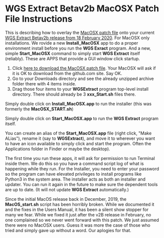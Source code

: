 # WGS Extract Betav2b MacOSX Patch File Instructions

This is describing how to overlay the [MacOSX patch file](https://github.com/WGSExtract/WGSExtract-Dev/blob/master/WGSExtract_MacOSX_Patch.zip) onto your current [WGS Extract Betav2b release from 18 February 2020](https://github.com/WGSExtract/WGSExtract-Dev/blob/master/docs/README.md). For MacOSX only installations. We rovide a new **Install_MacOSX** app to do a proper environment install before you run the **WGS Exract** program. And a new, simple **Start_MacOSX** command to simply start **WGS Extract** itself (reliably). These are APPS that provide a GUI window click startup.

1. Click [here to download the MacOSX patch file](https://github.com/WGSExtract/WGSExtract-Dev/blob/master/WGSExtract_MacOSX_Patch.zip). Your MacOSX will ask if it is OK to download from the github.com site.  Say OK.
1. Go to your Downloads directory and see the already unzipped archive folder there with 4 items inside.
2. Drag those four items to your **WGSExtract** program top-level install directory.  There should already be 3 **xxx_Start.sh** files there.

Simply double click on **Install_MacOSX.app** to run the installer (this was formerly the **MacOSX_START.sh**)

Simply double click on **Start_MacOSX.app** to run the **WGS Extract** program itself.

You can create an alias of the **Start_MacOSX.app** file (right click, "Make ALias"), rename it (say to **WGSExtract**), 
and move it to wherever you want to have an icon available to simply click and start the program.  Often the Applications
folder in Finder or maybe the desktop).

The first time you run these apps, it will ask for permission to run Terminal inside them.  We do this so you have a command script log of what is happening while they run.  For the Installer, you need to enter your password so the program can have elevated privileges to install programs like Python3 in the system area.  The installer acts as both an installer and updater.  You can run it again in the future to make sure the dependent tools are up to date. (It will not update **WGS Extract** automatically.)

Since the initial MacOS release back in December, 2019, the **MacOS_start.sh** script has been horribly broken. 
While we documented it and the fixes in the Users Manual, it has been a silent show stopper for
many we fear.  While we fixed it just after the v2B release in February, no one complained so we never went
forward with this patch.  We just assumed there were no MacOSX users. Guess it was more the case of those who
tried and simply gave up without a word. Our aplogies for that.
